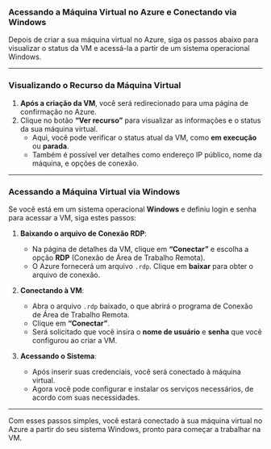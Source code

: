 ### Acessando a Máquina Virtual no Azure e Conectando via Windows

Depois de criar a sua máquina virtual no Azure, siga os passos abaixo para visualizar o status da VM e acessá-la a partir de um sistema operacional Windows.

---

### Visualizando o Recurso da Máquina Virtual

1. **Após a criação da VM**, você será redirecionado para uma página de confirmação no Azure.
2. Clique no botão **“Ver recurso”** para visualizar as informações e o status da sua máquina virtual.
   - Aqui, você pode verificar o status atual da VM, como **em execução** ou **parada**.
   - Também é possível ver detalhes como endereço IP público, nome da máquina, e opções de conexão.

---

### Acessando a Máquina Virtual via Windows

Se você está em um sistema operacional **Windows** e definiu login e senha para acessar a VM, siga estes passos:

1. **Baixando o arquivo de Conexão RDP**:

   - Na página de detalhes da VM, clique em **“Conectar”** e escolha a opção **RDP** (Conexão de Área de Trabalho Remota).
   - O Azure fornecerá um arquivo `.rdp`. Clique em **baixar** para obter o arquivo de conexão.

2. **Conectando à VM**:

   - Abra o arquivo `.rdp` baixado, o que abrirá o programa de Conexão de Área de Trabalho Remota.
   - Clique em **“Conectar”**.
   - Será solicitado que você insira o **nome de usuário** e **senha** que você configurou ao criar a VM.

3. **Acessando o Sistema**:
   - Após inserir suas credenciais, você será conectado à máquina virtual.
   - Agora você pode configurar e instalar os serviços necessários, de acordo com suas necessidades.

---

Com esses passos simples, você estará conectado à sua máquina virtual no Azure a partir do seu sistema Windows, pronto para começar a trabalhar na VM.
